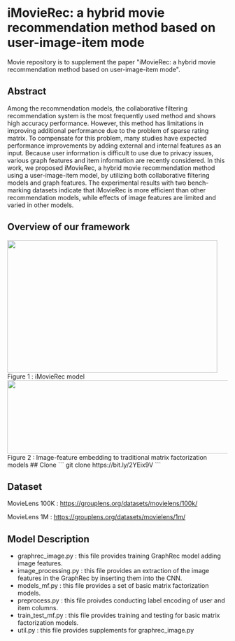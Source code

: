# iMovieRec: a hybrid movie recommendation method based on user-image-item mode
Movie repository is to supplement the paper "iMovieRec: a hybrid movie recommendation method based on user-image-item mode".

## Abstract
Among the recommendation models, the collaborative filtering recommendation system is the most frequently used method and shows high accuracy performance. However, this method has limitations in improving additional performance due to the problem of sparse rating matrix. To compensate for this problem, many studies have expected performance improvements by adding external and internal features as an input. Because user information is difficult to use due to privacy issues, various graph features and item information are recently considered. In this work, we proposed iMovieRec, a hybrid movie recommendation method using a user-image-item model, by utilizing both collaborative filtering models and graph features. The experimental results with two bench-marking datasets indicate that iMovieRec is more efficient than other recommendation models, while effects of image features are limited and varied in other models. 

## Overview of our framework
<img src="https://user-images.githubusercontent.com/43632309/105990739-43baeb00-60e6-11eb-8117-a12310ccc655.png" width="480" height="303">
Figure 1 : iMovieRec model


<img src="https://user-images.githubusercontent.com/43632309/105991281-effcd180-60e6-11eb-8cd4-b2420b0329c4.png" width="613" height="168">
Figure 2 : Image-feature embedding to traditional matrix factorization models
## Clone
```
git clone https://bit.ly/2YEix9V
```

## Dataset
MovieLens 100K : https://grouplens.org/datasets/movielens/100k/

MovieLens 1M : https://grouplens.org/datasets/movielens/1m/

## Model Description
* graphrec_image.py : this file provides training GraphRec model adding image features.
* image_processing.py : this file provides an extraction of the image features in the GraphRec by inserting them into the CNN.
* models_mf.py : this file provides a set of basic matrix factorization models.
* preprocess.py : this file proivdes conducting label encoding of user and item columns.
* train_test_mf.py : this file provides training and testing for basic matrix factorization models.
* util.py : this file provides supplements for graphrec_image.py
